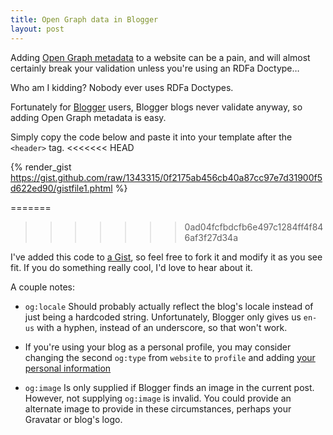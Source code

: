 ```yaml
---
title: Open Graph data in Blogger
layout: post
---
```

Adding [Open Graph metadata](http://ogp.me/) to a website can be a pain, and will almost certainly break your validation unless you're using an RDFa Doctype…

Who am I kidding? Nobody ever uses RDFa Doctypes.

Fortunately for [Blogger](http://blogger.com) users, Blogger blogs never validate anyway, so adding Open Graph metadata is easy.

Simply copy the code below and paste it into your template after the `<header>` tag.
<<<<<<< HEAD

{% render_gist https://gist.github.com/raw/1343315/0f2175ab456cb40a87cc97e7d31900f5d622ed90/gistfile1.phtml %}

=======
>>>>>>> 0ad04fcfbdcfb6e497c1284ff4f846af3f27d34a
<script src="https://gist.github.com/1343315.js">
</script>

I've added this code to [a Gist](https://gist.github.com/1343315), so feel free to fork it and modify it as you see fit. If you do something really cool, I'd love to hear about it.

A couple notes:

*   `og:locale` Should probably actually reflect the blog's locale instead of just being  a hardcoded string. Unfortunately, Blogger only gives us `en-us` with a hyphen, instead of an underscore, so that won't work.

*   If you're using your blog as a personal profile, you may consider changing the second `og:type` from `website` to `profile` and adding [your personal information](http://ogp.me/#type_profile)

*   `og:image` Is only supplied if Blogger finds an image in the current post. However, not supplying `og:image` is invalid. You could provide an alternate image to provide in these circumstances, perhaps your Gravatar or blog's logo.